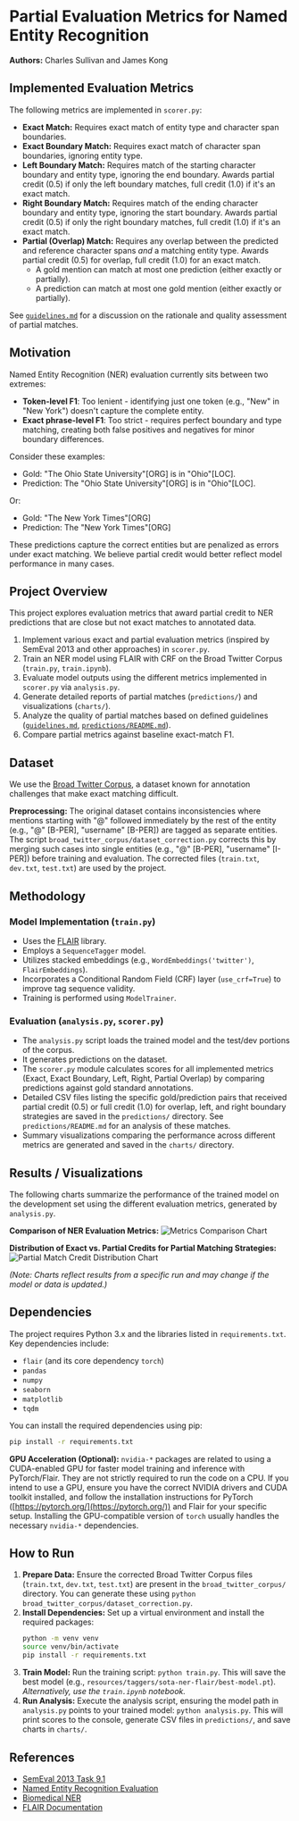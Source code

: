 # Partial Evaluation Metrics for Named Entity Recognition

**Authors:** Charles Sullivan and James Kong

## Implemented Evaluation Metrics

The following metrics are implemented in `scorer.py`:

-   **Exact Match:** Requires exact match of entity type and character span boundaries.
-   **Exact Boundary Match:** Requires exact match of character span boundaries, ignoring entity type.
-   **Left Boundary Match:** Requires match of the starting character boundary and entity type, ignoring the end boundary. Awards partial credit (0.5) if only the left boundary matches, full credit (1.0) if it's an exact match.
-   **Right Boundary Match:** Requires match of the ending character boundary and entity type, ignoring the start boundary. Awards partial credit (0.5) if only the right boundary matches, full credit (1.0) if it's an exact match.
-   **Partial (Overlap) Match:** Requires any overlap between the predicted and reference character spans *and* a matching entity type. Awards partial credit (0.5) for overlap, full credit (1.0) for an exact match.
    -   A gold mention can match at most one prediction (either exactly or partially).
    -   A prediction can match at most one gold mention (either exactly or partially).

See [`guidelines.md`](guidelines.md) for a discussion on the rationale and quality assessment of partial matches.

## Motivation

Named Entity Recognition (NER) evaluation currently sits between two extremes:
-   **Token-level F1**: Too lenient - identifying just one token (e.g., "New" in "New York") doesn't capture the complete entity.
-   **Exact phrase-level F1**: Too strict - requires perfect boundary and type matching, creating both false positives and negatives for minor boundary differences.

Consider these examples:
-   Gold: "The Ohio State University"[ORG] is in "Ohio"[LOC].
-   Prediction: The "Ohio State University"[ORG] is in "Ohio"[LOC].

Or:
-   Gold: "The New York Times"[ORG]
-   Prediction: The "New York Times"[ORG]

These predictions capture the correct entities but are penalized as errors under exact matching. We believe partial credit would better reflect model performance in many cases.

## Project Overview

This project explores evaluation metrics that award partial credit to NER predictions that are close but not exact matches to annotated data. 

1.  Implement various exact and partial evaluation metrics (inspired by SemEval 2013 and other approaches) in `scorer.py`.
2.  Train an NER model using FLAIR with CRF on the Broad Twitter Corpus (`train.py`, `train.ipynb`).
3.  Evaluate model outputs using the different metrics implemented in `scorer.py` via `analysis.py`.
4.  Generate detailed reports of partial matches (`predictions/`) and visualizations (`charts/`).
5.  Analyze the quality of partial matches based on defined guidelines ([`guidelines.md`](guidelines.md), [`predictions/README.md`](predictions/README.md)).
6.  Compare partial metrics against baseline exact-match F1.

## Dataset

We use the [Broad Twitter Corpus](https://aclanthology.org/C16-1111.pdf), a dataset known for annotation challenges that make exact matching difficult.

**Preprocessing:** The original dataset contains inconsistencies where mentions starting with "@" followed immediately by the rest of the entity (e.g., "@" [B-PER], "username" [B-PER]) are tagged as separate entities. The script `broad_twitter_corpus/dataset_correction.py` corrects this by merging such cases into single entities (e.g., "@" [B-PER], "username" [I-PER]) before training and evaluation. The corrected files (`train.txt`, `dev.txt`, `test.txt`) are used by the project.

## Methodology

### Model Implementation (`train.py`)
-   Uses the [FLAIR](https://github.com/flairNLP/flair) library.
-   Employs a `SequenceTagger` model.
-   Utilizes stacked embeddings (e.g., `WordEmbeddings('twitter')`, `FlairEmbeddings`).
-   Incorporates a Conditional Random Field (CRF) layer (`use_crf=True`) to improve tag sequence validity.
-   Training is performed using `ModelTrainer`.

### Evaluation (`analysis.py`, `scorer.py`)
-   The `analysis.py` script loads the trained model and the test/dev portions of the corpus.
-   It generates predictions on the dataset.
-   The `scorer.py` module calculates scores for all implemented metrics (Exact, Exact Boundary, Left, Right, Partial Overlap) by comparing predictions against gold standard annotations.
-   Detailed CSV files listing the specific gold/prediction pairs that received partial credit (0.5) or full credit (1.0) for overlap, left, and right boundary strategies are saved in the `predictions/` directory. See `predictions/README.md` for an analysis of these matches.
-   Summary visualizations comparing the performance across different metrics are generated and saved in the `charts/` directory.

## Results / Visualizations

The following charts summarize the performance of the trained model on the development set using the different evaluation metrics, generated by `analysis.py`.

**Comparison of NER Evaluation Metrics:**
![Metrics Comparison Chart](charts/metrics_comparison_chart_seaborn.png)

**Distribution of Exact vs. Partial Credits for Partial Matching Strategies:**
![Partial Match Credit Distribution Chart](charts/partial_match_credit_distribution.png)

*(Note: Charts reflect results from a specific run and may change if the model or data is updated.)*

## Dependencies

The project requires Python 3.x and the libraries listed in `requirements.txt`. Key dependencies include:

-   `flair` (and its core dependency `torch`)
-   `pandas`
-   `numpy`
-   `seaborn`
-   `matplotlib`
-   `tqdm`

You can install the required dependencies using pip:
```bash
pip install -r requirements.txt
```

**GPU Acceleration (Optional):**
`nvidia-*` packages are related to using a CUDA-enabled GPU for faster model training and inference with PyTorch/Flair. They are not strictly required to run the code on a CPU. If you intend to use a GPU, ensure you have the correct NVIDIA drivers and CUDA toolkit installed, and follow the installation instructions for PyTorch ([https://pytorch.org/](https://pytorch.org/)) and Flair for your specific setup. Installing the GPU-compatible version of `torch` usually handles the necessary `nvidia-*` dependencies.

## How to Run

1.  **Prepare Data:** Ensure the corrected Broad Twitter Corpus files (`train.txt`, `dev.txt`, `test.txt`) are present in the `broad_twitter_corpus/` directory. You can generate these using `python broad_twitter_corpus/dataset_correction.py`.
2.  **Install Dependencies:** Set up a virtual environment and install the required packages:
    ```bash
    python -m venv venv
    source venv/bin/activate  
    pip install -r requirements.txt
    ```
3.  **Train Model:** Run the training script: `python train.py`. This will save the best model (e.g., `resources/taggers/sota-ner-flair/best-model.pt`). *Alternatively, use the `train.ipynb` notebook.*
4.  **Run Analysis:** Execute the analysis script, ensuring the model path in `analysis.py` points to your trained model: `python analysis.py`. This will print scores to the console, generate CSV files in `predictions/`, and save charts in `charts/`.

## References

-   [SemEval 2013 Task 9.1](https://aclanthology.org/S13-2056.pdf)
-   [Named Entity Recognition Evaluation](https://www.davidsbatista.net/blog/2018/05/09/Named_Entity_Evaluation/)
-   [Biomedical NER](https://link.springer.com/article/10.1186/1471-2105-7-92)
-   [FLAIR Documentation](https://flairnlp.github.io/docs/tutorial-training/how-to-train-sequence-tagger#training-a-named-entity-recognition-ner-model-with-flair-embeddings)
